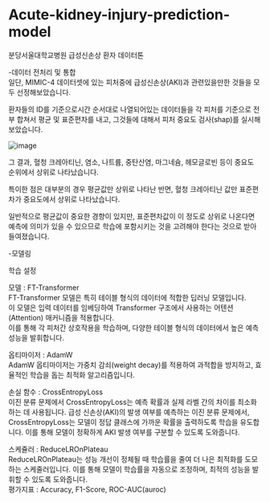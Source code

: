 # Acute-kidney-injury-prediction-model
분당서울대학교병원 급성신손상 환자 데이터톤  
  
  
-데이터 전처리 및 통합  
일단, MIMIC-4 데이터셋에 있는 피처중에 급성신손상(AKI)과 관련있을만한 것들을 모두 선정해보았습니다.  
  
환자들의 ID를 기준으로시간 순서대로 나열되어있는 데이터들을 각 피처를 기준으로 전부 합쳐서 평균 및 표준편차를 내고, 그것들에 대해서 피처 중요도 검사(shap)를 실시해보았습니다.  
  
![image](https://github.com/user-attachments/assets/e13c4fd8-4367-4fcf-a26a-12a4215a35b7)  
  
그 결과, 혈청 크레아티닌, 염소, 나트륨, 중탄산염, 마그네슘, 헤모글로빈 등이 중요도 순위에서 상위로 나타났습니다.  
  
특이한 점은 대부분의 경우 평균값만 상위로 나타난 반면, 혈청 크레아티닌 값만 표준편차가 중요도에서 상위로 나타났습니다.  
  
일반적으로 평균값이 중요한 경향이 있지만, 표준편차값이 이 정도로 상위로 나온다면 예측에 의미가 있을 수 있으므로 학습에 포함시키는 것을 고려해야 한다는 것으로 받아들여졌습니다.  
  
  
  
-모델링  
  
학습 설정  
  
모델 : FT-Transformer  
FT-Transformer 모델은 특히 테이블 형식의 데이터에 적합한 딥러닝 모델입니다.  
이 모델은 입력 데이터를 임베딩하여 Transformer 구조에서 사용하는 어텐션(Attention) 매커니즘을 적용합니다.  
이를 통해 각 피처간 상호작용을 학습하며, 다양한 테이블 형식의 데이터에서 높은 예측 성능을 발휘합니다.  
  
옵티마이저 : AdamW  
AdamW 옵티마이저는 가중치 감쇠(weight decay)를 적용하여 과적합을 방지하고, 효율적인 학습을 돕는 최적화 알고리즘입니다.  
  
손실 함수 : CrossEntropyLoss  
이진 분류 문제에서 CrossEntropyLoss는 예측 확률과 실제 라벨 간의 차이를 최소화하는 데 사용됩니다. 급성 신손상(AKI)의 발생 여부를 예측하는 이진 분류 문제에서, CrossEntropyLoss는 모델이 정답 클래스에 가까운 확률을 출력하도록 학습을 유도합니다. 이를 통해 모델이 정확하게 AKI 발생 여부를 구분할 수 있도록 도와줍니다.  
  
스케쥴러 : ReduceLROnPlateau  
ReduceLROnPlateau는 성능 개선이 정체될 때 학습률을 줄여 더 나은 최적화를 도모하는 스케줄러입니다. 이를 통해 모델이 학습률을 자동으로 조정하며, 최적의 성능을 발휘할 수 있도록 도와줍니다.  
평가지표 : Accuracy, F1-Score, ROC-AUC(auroc)  

